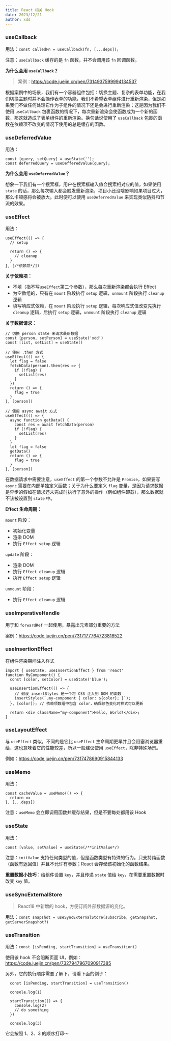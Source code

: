 ```yaml
---
title: React 相关 Hook
date: 2023/12/21
author: xdd
---
```


### useCallback

用法：`const calledFn = useCallback(fn, [...deps]);`

注意：`useCallback` 缓存的是 `fn` 函数，并不会调用该 `fn` 回调函数。

**为什么会用 `useCallback`？**

> 案例：https://code.juejin.cn/pen/7314937599994134537

根据案例中的场景，我们有一个容器组件包括：切换主题、复杂的表单功能，在我们切换主题时并不会操作表单的功能，我们不希望表单组件进行重新渲染，但是如果我们不做任何处理它作为子组件的情况下还是会进行重新渲染；这是因为我们不使用 `useCallback` 包裹函数的情况下，每次重新渲染会使函数成为一个新的函数，那这就造成了表单组件的重新渲染。换句话说使用了 `useCallback` 包裹的函数在依赖项不改变的情况下使用的总是缓存的函数。

### useDeferredValue

用法：

```tsx
const [query, setQuery] = useState('');
const deferredQuery = useDefferedValue(query);
```
**为什么会用 `useDeferredValue`？**

想象一下我们有一个搜索框，用户在搜索框输入值会搜索相对应的值，如果使用 `state` 的话，那么每次输入都会触发重新渲染，项目小还没啥影响如果项目过大，那么卡顿感将会被放大。此时便可以使用 `useDeferredValue` 来实现类似防抖和节流的效果。

### useEffect

用法：

```tsx
useEffect(() => {
  // setup

  return () => {
    // cleanup
  }
}, [/*依赖项*/])
```

**关于依赖项：**

* 不填（指不写`useEffect`第二个参数），那么每次重新渲染都会执行 Effect
* 为空数组的，只有在 `mount` 阶段执行 `setup` 逻辑，`unmount` 阶段执行 `cleanup` 逻辑
* 填写响应式依赖，在 `mount` 阶段执行 `setup` 逻辑，每次响应式值改变先执行 `cleanup` 逻辑，后执行 `setup` 逻辑，`unmount` 阶段执行 `cleanup` 逻辑

**关于数据请求：**

```tsx
// 切换 person state 来请求最新数据
const [person, setPerson] = useState('xdd')
const [list, setList] = useState()

// 使用 .then 方式
useEffect(() => {
  let flag = false
  fetchData(person).then(res => {
    if (!flag) {
      setList(res)
    }
  })
  return () => {
    flag = true
  }
}, [person])

// 使用 async await 方式
useEffect(() => {
  async function getData() {
    const res = await fetchData(person)
    if (!flag) {
      setList(res)
    }
  }
  let flag = false
  getData()
  return () => {
    flag = true
  }
}, [person])
```

在数据请求中需要注意，`useEffect` 的第一个参数不允许是 `Promise`，如果要写 `async` 需要在内部单独定义函数；关于为什么要定义 `flag` 变量，是因为请求数据是异步的假如在请求还未完成时执行了意外的操作（例如组件卸载），那么数据就不该被设置到 `state` 中。

**Effect 生命周期：**

`mount` 阶段：

* 初始化变量
* 渲染 DOM
* 执行 `Effect setup` 逻辑

`update` 阶段：

* 渲染 DOM
* 执行 `Effect cleanup` 逻辑
* 执行 `Effect setup` 逻辑

`unmount` 阶段：

* 执行 `Effect cleanup` 逻辑

### useImperativeHandle

用于和 `forwardRef` 一起使用，暴露出元素部分重要的方法

案例：https://code.juejin.cn/pen/7317177764723818522

### useInsertionEffect

在组件渲染期间注入样式

```tsx
import { useState, useInsertionEffect } from 'react'
function MyComponent() {
  const [color, setColor] = useState('blue');
  
  useInsertionEffect(() => {
    // 假设 insertStyles 是一个将 CSS 注入到 DOM 的函数
    insertStyles(`.my-component { color: ${color}; }`);
  }, [color]); // 依赖项数组中包含 color，确保颜色变化时样式可以更新

  return <div className="my-component">Hello, World!</div>;
}
```

### useLayoutEffect

与 `useEffect` 类似，不同的是它比 `useEffect` 生命周期更早并且会阻塞浏览器重绘，这也意味着它的性能较差，所以一般建议使用 `useEffect`，除非特殊场景。

例如：https://code.juejin.cn/pen/7317478690915844133

### useMemo

用法：

```tsx
const cacheValue = useMemo(() => {
  return xx
}, [...deps])
```

注意：`useMemo` 会立即调用函数并缓存结果，但是不要每处都用该 Hook

### useState

用法：

```tsx
const [value, setValue] = useState(/**initValue*/)
```

注意：`initValue` 支持任何类型的值，但是函数类型有特殊的行为。只支持纯函数（函数有返回值）并且不允许有参数；React 会存储该初始化的函数结果。

**重置数据小技巧**：给组件设置 `key`，并且传递 `state` 值给 `key`，在需要重置数据时改变 `key` 值。

### useSyncExternalStore

> React18 中新增的 hook，方便订阅外部数据源的变化。

用法：`const snapshot = useSyncExternalStore(subscribe, getSnapshot, getServerSnapshot?)`

### useTransition

用法：`const [isPending, startTransition] = useTransition()`

使用该 hook 不会阻断页面 UI，例如：https://code.juejin.cn/pen/7327947967090917385

另外，它的执行顺序需要了解下，请看下面的例子：

```tsx
  const [isPending, startTransition] = useTransition()

  console.log(1)

  startTransition(() => {
    console.log(2)
    // do something
  })

  console.log(3)
```

它会按照 1、2、3 的顺序打印～